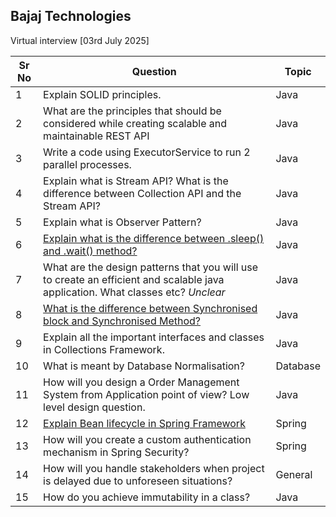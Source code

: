 ## Bajaj Technologies
Virtual interview [03rd July 2025]

| Sr No                       | Question                                                                                                                                             |Topic|
|-----------------------------|------------------------------------------------------------------------------------------------------------------------------------------------------|---------|
| 1 | Explain SOLID principles.                                                                                                                            | Java               |
| 2 | What are the principles that should be considered while creating scalable and maintainable REST API                                                  | Java |
|3 | Write a  code using ExecutorService to run 2 parallel processes.                                                                                     | Java|
|4 | Explain what is Stream API? What is the difference between Collection API and the Stream API?                                                        | Java |
|5| Explain what is Observer Pattern?                                                                                                                    | Java |
|6| [Explain what is the difference between .sleep() and .wait() method?](https://www.geeksforgeeks.org/java/difference-between-wait-and-sleep-in-java/) | Java |
| 7 | What are the design patterns that you will use to create an efficient and scalable java application. What classes etc?  _Unclear_                    | Java|
| 8 | [What is the difference between Synchronised block and Synchronised Method?](https://www.geeksforgeeks.org/java/method-block-synchronization-java/)  | Java |
| 9 | Explain all the important interfaces and classes in Collections Framework.                                                                           | Java |
| 10 | What is meant by Database Normalisation?                                                                                                             | Database|
| 11 | How will you design a Order Management System from Application point of view? Low level design question.                                             | Java |
| 12 | [Explain Bean lifecycle in Spring Framework](https://www.geeksforgeeks.org/java/bean-life-cycle-in-java-spring/)                                                                                                       | Spring |
| 13 | How will you create a custom authentication mechanism in Spring Security?                                                                            | Spring |
| 14 | How will you handle stakeholders when project is delayed due to unforeseen situations?                                                               | General | 
| 15 | How do you achieve immutability in a class?                                                                                                          | Java |
